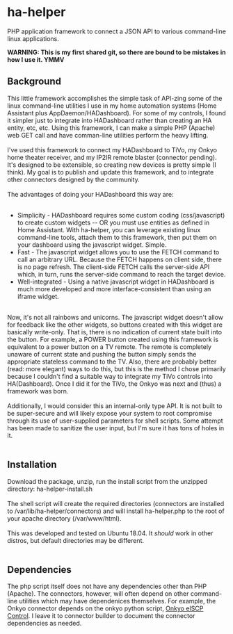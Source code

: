 # ha-helper
PHP application framework to connect a JSON API to various command-line linux applications.<br/>

<b>WARNING: This is my first shared git, so there are bound to be mistakes in how I use it. YMMV</b><br/>

<h2>Background</h2>
This little framework accomplishes the simple task of API-zing some of the linux command-line utilities I use in my home automation systems (Home Assistant plus AppDaemon/HADashboard). For some of my controls, I found it simpler just to integrate into HADashboard rather than creating an HA entity, etc, etc. Using this framework, I can make a simple PHP (Apache) web GET call and have comman-line utilities perform the heavy lifting.<br/><br/>
I've used this framework to connect my HADashboard to TiVo, my Onkyo home theater receiver, and my IP2IR remote blaster (connector pending). It's designed to be extensible, so creating new devices is pretty simple (I think). My goal is to publish and update this framework, and to integrate other connectors designed by the community.<br/><br/>
The advantages of doing your HADashboard this way are:<br/><br/>
<ul>
  <li>Simplicity - HADashboard requires some custom coding (css/javascript) to create custom widgets -- OR you must use entities as defined in Home Assistant. With ha-helper, you can leverage existing linux command-line tools, attach them to this framework, then put them on your dashboard using the javascript widget. Simple.</li>
  <li>Fast - The javascript widget allows you to use the FETCH command to call an arbitrary URL. Because the FETCH happens on client side, there is no page refresh. The client-side FETCH calls the server-side API which, in turn, runs the server-side command to reach the target device.</li>
  <li>Well-integrated - Using a native javascript widget in HADashboard is much more developed and more interface-consistent than using an iframe widget.</li>
</ul><br/>
Now, it's not all rainbows and unicorns. The javascript widget doesn't allow for feedback like the other widgets, so buttons created with this widget are basically write-only. That is, there is no indication of current state built into the button. For example, a POWER button created using this framework is equivalent to a power button on a TV remote. The remote is completely unaware of current state and pushing the button simply sends the appropriate stateless command to the TV. Also, there are probably better (read: more elegant) ways to do this, but this is the method I chose primarily because I couldn't find a suitable way to integrate my TiVo controls into HA(Dashboard). Once I did it for the TiVo, the Onkyo was next and (thus) a framework was born.<br/><br/>
Additionally, I would consider this an internal-only type API. It is not built to be super-secure and will likely expose your system to root compromise through its use of user-supplied parameters for shell scripts. Some attempt has been made to sanitize the user input, but I'm sure it has tons of holes in it.<br/><br/>
<h2>Installation</h2>
Download the package, unzip, run the install script from the unzipped directory: ha-helper-install.sh<br/><br>
The shell script will create the required directories (connectors are installed to /var/lib/ha-helper/connectors) and will install ha-helper.php to the root of your apache directory (/var/www/html).<br/><br/>
This was developed and tested on Ubuntu 18.04. It <i>should</i> work in other distros, but default directories may be different.<br/><br/>
<h2>Dependencies</h2>
The php script itself does not have any dependencies other than PHP (Apache). The connectors, however, will often depend on other command-line utilities which may have dependenices themselves. For example, the Onkyo connector depends on the onkyo python script, <a href='https://github.com/miracle2k/onkyo-eiscp'>Onkyo eISCP Control</a>. I leave it to connector builder to document the connector dependencies as needed.

